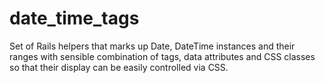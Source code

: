 # date_time_tags

Set of Rails helpers that marks up Date, DateTime instances and their ranges with sensible combination of tags, data attributes and CSS classes so that their display can be easily controlled via CSS.
